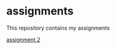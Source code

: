 # assignments
This repository contains my assignments

[assignment 2](https://github.com/marisadegelder/assignments/blob/master/assignment2%20(2)%20(1).ipynb)
